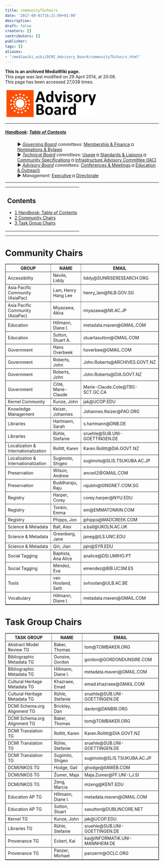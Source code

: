```yaml
---
title: communityTGchairs
date: '2017-09-01T16:21:09+01:00'
description: 
draft: false
creators: []
contributors: []
publisher: 
tags: []
aliases:
- "/mediawiki_wiki/DCMI_Advisory_Board/communityTGchairs.html"
---
```


 **This is an archived MediaWiki page.**  
This page was last modified on 29 April 2014, at 20:08.  
This page has been accessed 27,038 times.

[<img alt="Governing Board logo" src="/mediawiki_wiki/images/AB_logo.png" width="300" height="96">](/mediawiki_wiki/images/AB_logo.png "Governing Board logo")

* * *

##### [Handbook](/mediawiki_wiki/DCMI_Handbook "DCMI Handbook"): [Table of Contents](/mediawiki_wiki/DCMI_Handbook/ "DCMI Handbook") 
<dl>
<dd> ► <i><a href="/mediawiki_wiki/DCMI_Governing_Board.md" title="DCMI Governing Board">Governing Board</a> committees:</i> <a href="/mediawiki_wiki/DCMI_Governing_Board/finance.md" title="DCMI Governing Board/finance">Membership &amp; Finance</a> ◘ <a href="/mediawiki_wiki/DCMI_Governing_Board/nominations.md" title="DCMI Governing Board/nominations">Nominations &amp; Bylaws</a> 
</dd>
<dd> ► <i><a href="/mediawiki_wiki/DCMI_Technical_Board.md" title="DCMI Technical Board">Technical Board</a> committees:</i> <a href="/mediawiki_wiki/DCMI_Technical_Board/usage.md" title="DCMI Technical Board/usage">Usage</a> ◘ <a href="/mediawiki_wiki/DCMI_Technical_Board/standards.md" title="DCMI Technical Board/standards">Standards &amp; Liaisons</a> ◘ <a href="/mediawiki_wiki/DCMI_Technical_Board/specifications.md" title="DCMI Technical Board/specifications">Community Specifications</a> ◘ <a href="/mediawiki_wiki/DCMI_Technical_Board/infrastructure.md" title="DCMI Technical Board/infrastructure">Infrastructure Advisory Committee (IAC)</a>
</dd>
<dd> ► <i><a href="/mediawiki_wiki/DCMI_Advisory_Board.md" title="DCMI Advisory Board">Advisory Board</a> committees:</i> <a href="/mediawiki_wiki/DCMI_Advisory_Board/meetings.md" title="DCMI Advisory Board/meetings">Conferences &amp; Meetings</a> ◘ <a href="/mediawiki_wiki/DCMI_Advisory_Board/documentation.md" title="DCMI Advisory Board/documentation">Education &amp; Outreach</a>
</dd>
<dd> ► <i>Management:</i> <a href="/mediawiki_wiki/Exec_Committee.md" title="Exec Committee">Executive</a> ◘ <a href="/mediawiki_wiki/Exec_Committee/directorate.md" title="Exec Committee/directorate">Directorate</a>
</dd>
</dl>

* * *

<table id="toc" class="toc">
  <tr>
    <td>
      <div id="toctitle">
        <h2>Contents</h2>
      </div>
      <ul>
        <li class="toclevel-1"><a href="#Handbook:_Table_of_Contents"><span class="tocnumber">1</span> <span class="toctext">Handbook: Table of Contents</span></a></li>
        <li class="toclevel-1 tocsection-1"><a href="#Community_Chairs"><span class="tocnumber">2</span> <span class="toctext">Community Chairs</span></a></li>
        <li class="toclevel-1 tocsection-2"><a href="#Task_Group_Chairs"><span class="tocnumber">3</span> <span class="toctext">Task Group Chairs</span></a></li>
      </ul>
    </td>
  </tr>
</table>


* * *

# Community Chairs 
<table border="1" cellpadding="5">
  <tr>
    <th>GROUP</th>
    <th>NAME</th>
    <th>EMAIL</th>
  </tr>
  <tr>
    <td>Accessibility</td>
    <td>Nevile, Liddy</td>
    <td>liddy@SUNRISERESEARCH.ORG</td>
  </tr>
  <tr>
    <td>Asia Pacific Community (AsiaPac)</td>
    <td>Lam, Henry Hang Lee</td>
    <td>henry_lam@NLB.GOV.SG</td>
  </tr>
  <tr>
    <td>Asia Pacific Community (AsiaPac)</td>
    <td>Miyazawa, Akira</td>
    <td>miyazawa@NII.AC.JP</td>
  </tr>
  <tr>
    <td>Education</td>
    <td>Hillmann, Diane I.</td>
    <td>metadata.maven@GMAIL.COM</td>
  </tr>
  <tr>
    <td>Education</td>
    <td>Sutton, Stuart A.</td>
    <td>stuartasutton@GMAIL.COM</td>
  </tr>
  <tr>
    <td>Government</td>
    <td>Hans Overbeek</td>
    <td>hoverbee@GMAIL.COM</td>
  </tr>
  <tr>
    <td>Government</td>
    <td>Roberts, John</td>
    <td>John.Roberts@ARCHIVES.GOVT.NZ</td>
  </tr>
  <tr>
    <td>Government</td>
    <td>Roberts, John</td>
    <td>John.Roberts@DIA.GOVT.NZ</td>
  </tr>
  <tr>
    <td>Government</td>
    <td>Côté, Marie-Claude</td>
    <td>Marie-Claude.Cote@TBS-SCT.GC.CA</td>
  </tr>
  <tr>
    <td>Kernel Community</td>
    <td>Kunze, John</td>
    <td>jak@UCOP.EDU</td>
  </tr>
  <tr>
    <td>Knowledge Management</td>
    <td>Keizer, Johannes</td>
    <td>Johannes.Keizer@FAO.ORG</td>
  </tr>
  <tr>
    <td>Libraries</td>
    <td>Hartmann, Sarah</td>
    <td>s.hartmann@DNB.DE</td>
  </tr>
  <tr>
    <td>Libraries</td>
    <td>Rühle, Stefanie</td>
    <td>sruehle@SUB.UNI-GOETTINGEN.DE</td>
  </tr>
  <tr>
    <td>Localization &amp; Internationalization</td>
    <td>Rollitt, Karen</td>
    <td>Karen.Rollitt@DIA.GOVT.NZ</td>
  </tr>
  <tr>
    <td>Localization &amp; Internationalization</td>
    <td>Sugimoto, Shigeo</td>
    <td>sugimoto@SLIS.TSUKUBA.AC.JP</td>
  </tr>
  <tr>
    <td>Preservation</td>
    <td>Wilson, Andrew</td>
    <td>ancwil2@GMAIL.COM</td>
  </tr>
  <tr>
    <td>Preservation</td>
    <td>Buddharaju, Raju</td>
    <td>rajubln@SINGNET.COM.SG</td>
  </tr>
  <tr>
    <td>Registry</td>
    <td>Harper, Corey</td>
    <td>corey.harper@NYU.EDU</td>
  </tr>
  <tr>
    <td>Registry</td>
    <td>Tonkin, Emma</td>
    <td>em@EMMATONKIN.COM</td>
  </tr>
  <tr>
    <td>Registry</td>
    <td>Phipps, Jon</td>
    <td>jphipps@MADCREEK.COM</td>
  </tr>
  <tr>
    <td>Science &amp; Metadata</td>
    <td>Ball, Alex</td>
    <td>a.ball@UKOLN.AC.UK</td>
  </tr>
  <tr>
    <td>Science &amp; Metadata</td>
    <td>Greenberg, Jane</td>
    <td>janeg@ILS.UNC.EDU</td>
  </tr>
  <tr>
    <td>Science &amp; Metadata</td>
    <td>Qin, Jian</td>
    <td>jqin@SYR.EDU</td>
  </tr>
  <tr>
    <td>Social Tagging</td>
    <td>Baptista, Ana Alice</td>
    <td>analice@DSI.UMIHO.PT</td>
  </tr>
  <tr>
    <td>Social Tagging</td>
    <td>Méndez, Eva</td>
    <td>emendez@BIB.UC3M.ES</td>
  </tr>
  <tr>
    <td>Tools</td>
    <td>van Hooland, Seth</td>
    <td>svhoolan@ULB.AC.BE</td>
  </tr>
  <tr>
    <td>Vocabulary</td>
    <td>Hillmann, Diane I.</td>
    <td>metadata.maven@GMAIL.COM</td>
  </tr>
</table>

# Task Group Chairs 
<table border="1" cellpadding="5">
  <tr>
    <th>TASK GROUP</th>
    <th>NAME</th>
    <th>EMAIL</th>
  </tr>
  <tr>
    <td>Abstract Model Review TG</td>
    <td>Baker, Thomas</td>
    <td>tom@TOMBAKER.ORG</td>
  </tr>
  <tr>
    <td>Bibliographic Metadata TG</td>
    <td>Dunsire, Gordon</td>
    <td>gordon@GORDONDUNSIRE.COM</td>
  </tr>
  <tr>
    <td>Bibliographic Metadata TG</td>
    <td>Hillmann, Diane I.</td>
    <td>metadata.maven@GMAIL.COM</td>
  </tr>
  <tr>
    <td>Cultural Heritage Metadata TG</td>
    <td>Khazraee, Emad</td>
    <td>emad.khazraee@GMAIL.COM</td>
  </tr>
  <tr>
    <td>Cultural Heritage Metadata TG</td>
    <td>Rühle, Stefanie</td>
    <td>sruehle@SUB.UNI-GOETTINGEN.DE</td>
  </tr>
  <tr>
    <td>DCMI Schema.org Alignment TG</td>
    <td>Brickley, Dan</td>
    <td>danbri@DANBRI.ORG</td>
  </tr>
  <tr>
    <td>DCMI Schema.org Alignment TG</td>
    <td>Baker, Thomas</td>
    <td>tom@TOMBAKER.ORG</td>
  </tr>
  <tr>
    <td>DCMI Translation TG</td>
    <td>Rollitt, Karen</td>
    <td>Karen.Rollitt@DIA.GOVT.NZ</td>
  </tr>
  <tr>
    <td>DCMI Translation TG</td>
    <td>Rühle, Stefanie</td>
    <td>sruehle@SUB.UNI-GOETTINGEN.DE</td>
  </tr>
  <tr>
    <td>DCMI Translation TG</td>
    <td>Sugimito, Shigeo</td>
    <td>sugimoto@SLIS.TSUKUBA.AC.JP</td>
  </tr>
  <tr>
    <td>DCMI/NKOS TG</td>
    <td>Hodge, Gail</td>
    <td>ghodge@IIAWEB.COM</td>
  </tr>
  <tr>
    <td>DCMI/NKOS TG</td>
    <td>Žumer, Maja</td>
    <td>Maja.Zumer@FF.UNI-LJ.SI</td>
  </tr>
  <tr>
    <td>DCMI/NKOS TG</td>
    <td>Zeng, Marcia</td>
    <td>mzeng@KENT.EDU</td>
  </tr>
  <tr>
    <td>Education AP TG</td>
    <td>Hillmann, Diane I.</td>
    <td>metadata.maven@GMAIL.COM</td>
  </tr>
  <tr>
    <td>Education AP TG</td>
    <td>Sutton, Stuart</td>
    <td>sasutton@DUBLINCORE.NET</td>
  </tr>
  <tr>
    <td>Kernel TG</td>
    <td>Kunze, John</td>
    <td>jak@UCOP.EDU</td>
  </tr>
  <tr>
    <td>Libraries TG</td>
    <td>Rühle, Stefanie</td>
    <td>sruehle@SUB.UNI-GOETTINGEN.DE</td>
  </tr>
  <tr>
    <td>Provenance TG</td>
    <td>Eckert, Kai</td>
    <td>kai@INFORMATIK.UNI-MANNHEIM.DE</td>
  </tr>
  <tr>
    <td>Provenance TG</td>
    <td>Panzer, Michael</td>
    <td>panzerm@OCLC.ORG</td>
  </tr>
</table>

